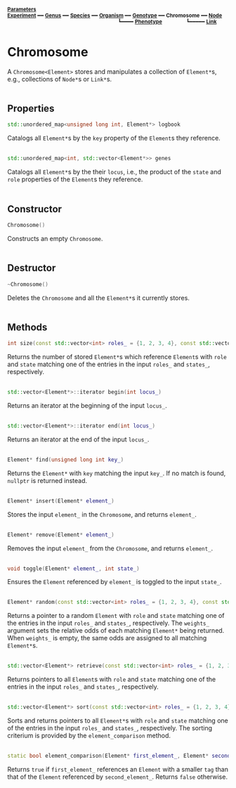 <sub>**[Parameters](parameters.md)**</sub>  
<sub>**[Experiment](experiment.md)** ━━ **[Genus](genus.md)** ━━ **[Species](species.md)** ━━ **[Organism](organism.md)** ━━ **[Genotype](genotype.md)** ━━ **Chromosome** ━━ **[Node](node.md)**</sub>  
&nbsp;&nbsp;&nbsp;&nbsp;&nbsp;&nbsp;&nbsp;&nbsp;&nbsp;&nbsp;&nbsp;&nbsp;&nbsp;&nbsp;&nbsp;&nbsp;&nbsp;&nbsp;&nbsp;&nbsp;&nbsp;&nbsp;&nbsp;&nbsp;&nbsp;&nbsp;&nbsp;&nbsp;&nbsp;&nbsp;&nbsp;&nbsp;&nbsp;&nbsp;&nbsp;&nbsp;&nbsp;&nbsp;&nbsp;&nbsp;&nbsp;&nbsp;&nbsp;&nbsp;&nbsp;&nbsp;&nbsp;&nbsp;&nbsp;&nbsp;&nbsp;&nbsp;&nbsp;&nbsp;&nbsp;&nbsp;&nbsp;&nbsp;&nbsp;&nbsp;&nbsp;&nbsp;&nbsp;
<sup>┗━━━━ **[Phenotype](phenotype.md)**</sup>
&nbsp;&nbsp;&nbsp;&nbsp;&nbsp;&nbsp;&nbsp;&nbsp;&nbsp;&nbsp;&nbsp;&nbsp;
<sup>┗━━━━━ **[Link](link.md)**</sup>  

# Chromosome

 A `Chromosome<Element>` stores and manipulates a collection of `Element*`s, e.g., collections of `Node*`s or `Link*`s.  
 &nbsp;


## Properties

```C++
std::unordered_map<unsigned long int, Element*> logbook
```

Catalogs all `Element*`s by the `key` property of the `Element`s they reference.  
&nbsp;


```C++
std::unordered_map<int, std::vector<Element*>> genes
```

Catalogs all `Element*`s by the their `locus`, i.e., the product of the `state` and `role` properties of the `Element`s they reference.  
&nbsp;


## Constructor

```C++
Chromosome()
```

Constructs an empty `Chromosome`.  
&nbsp;


## Destructor

```C++
~Chromosome()
```

Deletes the `Chromosome` and all the `Element*`s it currently stores.  
&nbsp;


## Methods

```C++
int size(const std::vector<int> roles_ = {1, 2, 3, 4}, const std::vector<int> states_ = {-1, 1})
```

Returns the number of stored `Element*`s which reference `Element`s with `role` and `state` matching one of the entries in the input `roles_` and `states_`, respectively.  
&nbsp;


```C++
std::vector<Element*>::iterator begin(int locus_)
```

Returns an iterator at the beginning of the input `locus_`.  
&nbsp;


```C++
std::vector<Element*>::iterator end(int locus_)
```

Returns an iterator at the end of the input `locus_`.  
&nbsp;


```C++
Element* find(unsigned long int key_)
```

Returns the `Element*` with `key` matching the input `key_`. If no match is found, `nullptr` is returned instead.  
&nbsp;


```C++
Element* insert(Element* element_)
```

Stores the input `element_` in the `Chromosome`, and returns `element_`.  
&nbsp;


```C++
Element* remove(Element* element_)
```

Removes the input `element_` from the `Chromosome`, and returns `element_`.  
&nbsp;


```C++
void toggle(Element* element_, int state_)
```

Ensures the `Element` referenced by `element_` is toggled to the input `state_`.  
&nbsp;


```C++
Element* random(const std::vector<int> roles_ = {1, 2, 3, 4}, const std::vector<int> states_ = {-1, 1}, const std::vector<double> weights_ = {})
```

Returns a pointer to a random `Element` with `role` and `state` matching one of the entries in the input `roles_` and `states_`, respectively. The `weights_` argument sets the relative odds of each matching `Element*` being returned. When `weights_` is empty, the same odds are assigned to all matching `Element*`s.  
&nbsp;


```C++
std::vector<Element*> retrieve(const std::vector<int> roles_ = {1, 2, 3, 4}, const std::vector<int> states_ = {-1, 1})
```

Returns pointers to all `Element`s with `role` and `state` matching one of the entries in the input `roles_` and `states_`, respectively.  
&nbsp;


```C++
std::vector<Element*> sort(const std::vector<int> roles_ = {1, 2, 3, 4}, const std::vector<int> states_ = {-1, 1})
```

Sorts and returns pointers to all `Element*`s with `role` and `state` matching one of the entries in the input `roles_` and `states_`, respectively. The sorting criterium is provided by the `element_comparison` method.  
&nbsp;


```C++
static bool element_comparison(Element* first_element_, Element* second_element_)
```

Returns `true` if `first_element_` references an `Element` with a smaller `tag` than that of the `Element` referenced by `second_element_`. Returns `false` otherwise.  
&nbsp;
